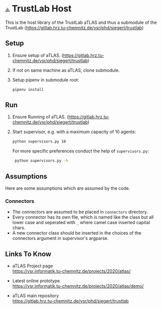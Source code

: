 # <img src="https://github.com/ValentinSiegert/aTLAS/raw/master/_logos/atlas_grey.svg" alt="aTLAS grey" width="3%" height="3%"> TrustLab Host

This is the host library of the TrustLab aTLAS and thus a submodule of the TrustLab
(https://gitlab.hrz.tu-chemnitz.de/vsr/phd/siegert/trustlab)

## Setup

1. Ensure setup of aTLAS. (https://gitlab.hrz.tu-chemnitz.de/vsr/phd/siegert/trustlab)

2. If not on same machine as aTLAS, clone submodule.

3. Setup pipenv in submodule root:
    ```bash
    pipenv install
    ```

## Run

1. Ensure Running of aTLAS. (https://gitlab.hrz.tu-chemnitz.de/vsr/phd/siegert/trustlab)

2. Start supervisor, e.g. with a maximum capacity of 10 agents:
    ```bash
    python supervisors.py 10
    ```
   For more specific preferences conduct the help of `supervisors.py`:
   ```bash
    python supervisors.py -h
    ```

## Assumptions
Here are some assumptions which are assumed by the code.

### Connectors
- The connectors are assumed to be placed in ``connectors`` directory.
- Every connector has its own file, which is named like the class but all lower case and seperated with ``_`` where camel case inserted capital chars.
- A new connector class should be inserted in the choices of the connectors argument in supervisor's argparse.

## Links To Know

* aTLAS Project page \
https://vsr.informatik.tu-chemnitz.de/projects/2020/atlas/

* Latest online prototype \
https://vsr.informatik.tu-chemnitz.de/projects/2020/atlas/demo/

* aTLAS main repository \
https://gitlab.hrz.tu-chemnitz.de/vsr/phd/siegert/trustlab
